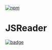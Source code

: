 [![npm](https://img.shields.io/npm/v/npm.svg?style=plastic)]()

# JSReader

[![badge](https://img.shields.io/badge/badge-shields.io-brightgreen.svg)](https://shields.io/)
